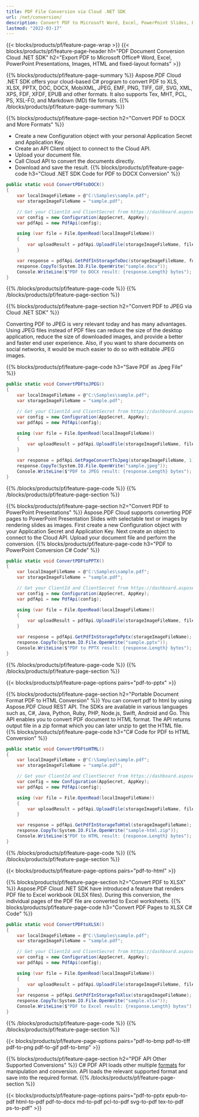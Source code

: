 ```yaml
---
title: PDF File Conversion via Cloud .NET SDK
url: /net/conversion/
description: Convert PDF to Microsoft Word, Excel, PowerPoint Slides, HTML, Images and many other popular formats with just few lines of C# code.
lastmod: "2022-03-17"
---
```


{{< blocks/products/pf/feature-page-wrap >}}
{{< blocks/products/pf/feature-page-header h1="PDF Document Conversion Cloud .NET SDK" h2="Export PDF to Microsoft Office® Word, Excel, PowerPoint Presentations, Images, HTML and fixed-layout formats" >}}

{{% blocks/products/pf/feature-page-summary %}}
Aspose.PDF Cloud .NET SDK offers your cloud-based C# program to convert PDF to XLS, XLSX, PPTX, DOC, DOCX, MobiXML, JPEG, EMF, PNG, TIFF, GIF, SVG, XML, XPS, FDF, XFDF, EPUB and other formats. It also supports Tex, MHT, PCL, PS, XSL-FO, and Markdown (MD) file formats.
{{% /blocks/products/pf/feature-page-summary  %}}

{{% blocks/products/pf/feature-page-section  h2="Convert PDF to DOCX and More Formats" %}}

+ Create a new Configuration object with your personal Application Secret and Application Key. 
+ Create an API Client object to connect to the Cloud API. 
+ Upload your document file. 
+ Call Cloud API to convert the documents directly. 
+ Download and save the result.
{{% blocks/products/pf/feature-page-code h3="Cloud .NET SDK Code for PDF to DOCX Conversion" %}}

```cs
public static void ConvertPDFtoDOCX()
{
    var localImageFileName = @"C:\Samples\sample.pdf";
    var storageImageFileName = "sample.pdf";

    // Get your ClientId and ClientSecret from https://dashboard.aspose.cloud (free registration required).
    var config = new Configuration(AppSecret, AppKey);
    var pdfApi = new PdfApi(config);

    using (var file = File.OpenRead(localImageFileName))
    {
        var uploadResult = pdfApi.UploadFile(storageImageFileName, file);
    }

    var response = pdfApi.GetPdfInStorageToDoc(storageImageFileName, format: "DocX", mode: "Flow");
    response.CopyTo(System.IO.File.OpenWrite("sample.docx"));
    Console.WriteLine($"PDF to DOCX result: {response.Length} bytes");
}
```

{{% /blocks/products/pf/feature-page-code  %}}
{{% /blocks/products/pf/feature-page-section %}}

{{% blocks/products/pf/feature-page-section  h2="Convert PDF to JPEG via Cloud .NET SDK" %}}

Converting PDF to JPEG is very relevant today and has many advantages. Using JPEG files instead of PDF files can reduce the size of the desktop application, reduce the size of downloaded images, and provide a better and faster end user experience. Also, if you want to share documents on social networks, it would be much easier to do so with editable JPEG images.

{{% blocks/products/pf/feature-page-code h3="Save PDF as Jpeg File" %}}

```cs
public static void ConvertPDFtoJPEG()
{
    var localImageFileName = @"C:\Samples\sample.pdf";
    var storageImageFileName = "sample.pdf";

    // Get your ClientId and ClientSecret from https://dashboard.aspose.cloud (free registration required).
    var config = new Configuration(AppSecret, AppKey);
    var pdfApi = new PdfApi(config);

    using (var file = File.OpenRead(localImageFileName))
    {
        var uploadResult = pdfApi.UploadFile(storageImageFileName, file);
    }

    var response = pdfApi.GetPageConvertToJpeg(storageImageFileName, 1);
    response.CopyTo(System.IO.File.OpenWrite("sample.jpeg"));
    Console.WriteLine($"PDF to JPEG result: {response.Length} bytes");
}
```

{{% /blocks/products/pf/feature-page-code  %}}
{{% /blocks/products/pf/feature-page-section %}}


{{% blocks/products/pf/feature-page-section  h2="Convert PDF to PowerPoint Presentations" %}}
Aspose.PDF Cloud supports converting PDF pages to PowerPoint Presentation Slides with selectable text or images by rendering slides as images. First create a new Configuration object with your Application Secret and Application Key. Next create an object to connect to the Cloud API. Upload your document file and perform the conversion.
{{% blocks/products/pf/feature-page-code h3="PDF to PowerPoint Conversion C# Code" %}}

```cs
public static void ConvertPDFtoPPTX()
{
    var localImageFileName = @"C:\Samples\sample.pdf";
    var storageImageFileName = "sample.pdf";

    // Get your ClientId and ClientSecret from https://dashboard.aspose.cloud (free registration required).
    var config = new Configuration(AppSecret, AppKey);
    var pdfApi = new PdfApi(config);

    using (var file = File.OpenRead(localImageFileName))
    {
        var uploadResult = pdfApi.UploadFile(storageImageFileName, file);
    }

    var response = pdfApi.GetPdfInStorageToPptx(storageImageFileName);
    response.CopyTo(System.IO.File.OpenWrite("sample.pptx"));
    Console.WriteLine($"PDF to PPTX result: {response.Length} bytes");
}
```

{{% /blocks/products/pf/feature-page-code %}}
{{% /blocks/products/pf/feature-page-section %}}

{{< blocks/products/pf/feature-page-options pairs="pdf-to-pptx" >}}

{{% blocks/products/pf/feature-page-section  h2="Portable Document Format PDF to HTML Conversion" %}}
You can  convert pdf to html by using Aspose.PDF Cloud REST API. The SDKs are available in various languages such as, C#, Java, Python, Ruby, PHP, Node.js, Swift, Android and Go. This API enables you to convert PDF document to HTML format. The API returns output file in a zip format which you can later unzip to get the HTML file.
{{% blocks/products/pf/feature-page-code h3="C# Code for PDF to HTML Conversion" %}}

```cs
public static void ConvertPDFtoHTML()
{
    var localImageFileName = @"C:\Samples\sample.pdf";
    var storageImageFileName = "sample.pdf";

    // Get your ClientId and ClientSecret from https://dashboard.aspose.cloud (free registration required).
    var config = new Configuration(AppSecret, AppKey);
    var pdfApi = new PdfApi(config);

    using (var file = File.OpenRead(localImageFileName))
    {
        var uploadResult = pdfApi.UploadFile(storageImageFileName, file);
    }

    var response = pdfApi.GetPdfInStorageToHtml(storageImageFileName);
    response.CopyTo(System.IO.File.OpenWrite("sample-html.zip"));
    Console.WriteLine($"PDF to HTML result: {response.Length} bytes");
}
```

{{% /blocks/products/pf/feature-page-code %}}
{{% /blocks/products/pf/feature-page-section %}}

{{< blocks/products/pf/feature-page-options pairs="pdf-to-html" >}}

{{% blocks/products/pf/feature-page-section  h2="Convert PDF to XLSX" %}}
Aspose.PDF Cloud .NET SDK  have introduced a feature that renders PDF file to Excel workbook (XLSX files). During this conversion, the individual pages of the PDF file are converted to Excel worksheets.
{{% blocks/products/pf/feature-page-code h3="Convert PDF Pages to XLSX C# Code" %}}

```cs
public static void ConvertPDFtoXLSX()
{
    var localImageFileName = @"C:\Samples\sample.pdf";
    var storageImageFileName = "sample.pdf";

    // Get your ClientId and ClientSecret from https://dashboard.aspose.cloud (free registration required).
    var config = new Configuration(AppSecret, AppKey);
    var pdfApi = new PdfApi(config);

    using (var file = File.OpenRead(localImageFileName))
    {
        var uploadResult = pdfApi.UploadFile(storageImageFileName, file);
    }
    var response = pdfApi.GetPdfInStorageToXlsx(storageImageFileName);
    response.CopyTo(System.IO.File.OpenWrite("sample.xlsx"));
    Console.WriteLine($"PDF to Excel result: {response.Length} bytes");
}
```

{{% /blocks/products/pf/feature-page-code %}}
{{% /blocks/products/pf/feature-page-section %}}

{{< blocks/products/pf/feature-page-options pairs="pdf-to-bmp pdf-to-tiff pdf-to-png pdf-to-gif pdf-to-bmp" >}}

{{% blocks/products/pf/feature-page-section  h2="PDF API Other Supported Conversions" %}}
C# PDF API loads other multiple [formats](https://docs.aspose.cloud/pdf/supported-document-formats/) for manipulation and conversion. API loads the relevant supported format and save into the required format.
{{% /blocks/products/pf/feature-page-section %}}

{{< blocks/products/pf/feature-page-options pairs="pdf-to-pptx epub-to-pdf html-to-pdf pdf-to-docx md-to-pdf pcl-to-pdf svg-to-pdf tex-to-pdf ps-to-pdf" >}}


